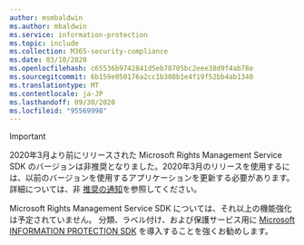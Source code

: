 ```yaml
---
author: msmbaldwin
ms.author: mbaldwin
ms.service: information-protection
ms.topic: include
ms.collection: M365-security-compliance
ms.date: 03/10/2020
ms.openlocfilehash: c65536b9742841d5eb78705bc2eee38d9f4ab78e
ms.sourcegitcommit: 6b159e050176a2cc1b308b1e4f19f52bb4ab1340
ms.translationtype: MT
ms.contentlocale: ja-JP
ms.lasthandoff: 09/30/2020
ms.locfileid: "95569998"
---
```

> [!IMPORTANT]
> 2020年3月より前にリリースされた Microsoft Rights Management Service SDK のバージョンは非推奨となりました。2020年3月のリリースを使用するには、以前のバージョンを使用するアプリケーションを更新する必要があります。 詳細については、非 [推奨の通知](../develop/deprecation-notice.md)を参照してください。
>
> Microsoft Rights Management Service SDK については、それ以上の機能強化は予定されていません。 分類、ラベル付け、および保護サービス用に [Microsoft INFORMATION PROTECTION SDK](/information-protection/develop/overview) を導入することを強くお勧めします。